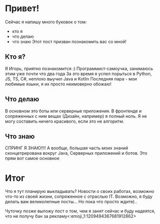 # Привет!
Сейчас я напишу много буковок о том:
- кто я
- что делаю
- что знаю
  Этот пост призван познакомить вас со мной!

## Кто я?
Я Игорь, приятно познакомится :)
Программист-самоучка, занимаюсь этим уже почти что два года
За это время я успел порыться в Python, JS, TS, C#, неплохо выучил Java и Kotlin
Последняя пара - мои любимые языки, я их просто неимоверно обожаю!

## Что делаю
В основном это боты или серверные приложения. В фронтенде и сопряженных с ним вещах (Дизайн, например) я полный ноль. Я не могу составить ничего красивого, если это не алгоритм.

## Что знаю
СПРИНГ Я ЗНАЮ!!!!
А вообще, большая часть моих знаний сконцетрирована вокруг Java, Серверных приложений и ботов. Это прям вот самое основное

# Итог
Что я тут планирую выкладывать? Новости о своих работах, возможно что-то из своей жизни, сопряженное с отраслью IT. Возможно, я буду делать вам великолепные посты... Но пока что просто ждите)..

Чуточку позже выложу пост о том, чем я занят сейчас и буду надеятся, что не получу бан за рекламу<:emoji_1:1209494367681912862>
